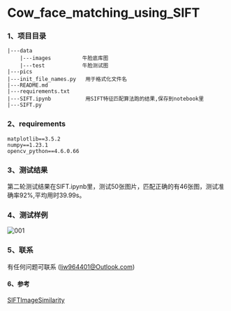 # Cow_face_matching_using_SIFT
### 1、项目目录
```linux
|---data
    |---images          牛脸底库图
    |---test            牛脸测试图
|---pics
|---init_file_names.py   用于格式化文件名
|---README.md
|---requirements.txt     
|---SIFT.ipynb           用SIFT特征匹配算法跑的结果,保存到notebook里
|---SIFT.py
```

### 2、requirements
```linux
matplotlib==3.5.2
numpy==1.23.1
opencv_python==4.6.0.66
```
### 3、测试结果
第二轮测试结果在SIFT.ipynb里，测试50张图片，匹配正确的有46张图，测试准确率92%,平均用时39.99s。

### 4、测试样例
![001](https://github.com/Frankie32244/cow_face_detection_using_SIFT/blob/main/pics/001.png)

### 5、联系

有任何问题可联系 (liw964401@Outlook.com)

#### 6、参考
[SIFTImageSimilarity](https://github.com/adumrewal/SIFTImageSimilarity)
